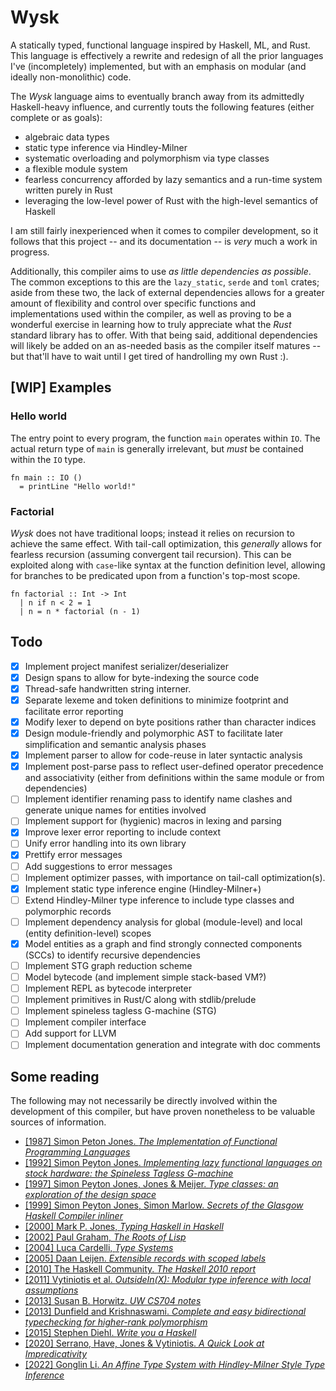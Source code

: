# Wysk

A statically typed, functional language inspired by Haskell, ML, and Rust. This
language is effectively a rewrite and redesign of all the prior languages I've
(incompletely) implemented, but with an emphasis on modular (and ideally
non-monolithic) code.

The _Wysk_ language aims to eventually branch away from its admittedly
Haskell-heavy influence, and currently touts the following features (either
complete or as goals):

- algebraic data types
- static type inference via Hindley-Milner
- systematic overloading and polymorphism via type classes
- a flexible module system
- fearless concurrency afforded by lazy semantics and a run-time system written
  purely in Rust
- leveraging the low-level power of Rust with the high-level semantics of
  Haskell

I am still fairly inexperienced when it comes to compiler development, so it
follows that this project -- and its documentation -- is _very_ much a work in
progress.

Additionally, this compiler aims to use _as little dependencies as possible_.
The common exceptions to this are the `lazy_static`, `serde` and `toml` crates;
aside from these two, the lack of external dependencies allows for a greater
amount of flexibility and control over specific functions and implementations
used within the compiler, as well as proving to be a wonderful exercise in
learning how to truly appreciate what the _Rust_ standard library has to offer.
With that being said, additional dependencies will likely be added on an
as-needed basis as the compiler itself matures -- but that'll have to wait until
I get tired of handrolling my own Rust :).

## [WIP] Examples

### Hello world

The entry point to every program, the function `main` operates within `IO`. The
actual return type of `main` is generally irrelevant, but _must_ be contained
within the `IO` type.

```haskell,rust
fn main :: IO ()
  = printLine "Hello world!"
```

### Factorial

_Wysk_ does not have traditional loops; instead it relies on recursion to
achieve the same effect. With tail-call optimization, this _generally_ allows
for fearless recursion (assuming convergent tail recursion). This can be
exploited along with `case`-like syntax at the function definition level,
allowing for branches to be predicated upon from a function's top-most scope.

```haskell,rust
fn factorial :: Int -> Int
  | n if n < 2 = 1
  | n = n * factorial (n - 1)
```

## Todo

- [x] Implement project manifest serializer/deserializer
- [x] Design spans to allow for byte-indexing the source code
- [x] Thread-safe handwritten string interner.
- [x] Separate lexeme and token definitions to minimize footprint and facilitate
      error reporting
- [x] Modify lexer to depend on byte positions rather than character indices
- [x] Design module-friendly and polymorphic AST to facilitate later
      simplification and semantic analysis phases
- [x] Implement parser to allow for code-reuse in later syntactic analysis
- [x] Implement post-parse pass to reflect user-defined operator precedence and
      associativity (either from definitions within the same module or from
      dependencies)
- [ ] Implement identifier renaming pass to identify name clashes and generate
      unique names for entities involved
- [ ] Implement support for (hygienic) macros in lexing and parsing
- [x] Improve lexer error reporting to include context
- [ ] Unify error handling into its own library
- [x] Prettify error messages
- [ ] Add suggestions to error messages
- [ ] Implement optimizer passes, with importance on tail-call optimization(s).
- [x] Implement static type inference engine (Hindley-Milner+)
- [ ] Extend Hindley-Milner type inference to include type classes and
      polymorphic records
- [ ] Implement dependency analysis for global (module-level) and local (entity
      definition-level) scopes
- [x] Model entities as a graph and find strongly connected components (SCCs) to
      identify recursive dependencies
- [ ] Implement STG graph reduction scheme
- [ ] Model bytecode (and implement simple stack-based VM?)
- [ ] Implement REPL as bytecode interpreter
- [ ] Implement primitives in Rust/C along with stdlib/prelude
- [ ] Implement spineless tagless G-machine (STG)
- [ ] Implement compiler interface
- [ ] Add support for LLVM
- [ ] Implement documentation generation and integrate with doc comments

## Some reading

The following may not necessarily be directly involved within the development of
this compiler, but have proven nonetheless to be valuable sources of
information.

- [[1987] Simon Peton Jones. _The Implementation of Functional Programming Languages_](https://www.microsoft.com/en-us/research/uploads/prod/1987/01/slpj-book-1987.pdf)
- [[1992] Simon Peyton Jones. _Implementing lazy functional languages on stock hardware: the Spineless Tagless G-machine_](https://www.microsoft.com/en-us/research/wp-content/uploads/1992/04/spineless-tagless-gmachine.pdf)
- [[1997] Simon Peyton Jones, Jones & Meijer. _Type classes: an exploration of the design space_](https://www.microsoft.com/en-us/research/wp-content/uploads/1997/01/multi.pdf)
- [[1999] Simon Peyton Jones, Simon Marlow. _Secrets of the Glasgow Haskell Compiler inliner_](https://www.microsoft.com/en-us/research/wp-content/uploads/2002/07/inline.pdf)
- [[2000] Mark P. Jones, _Typing Haskell in Haskell_](https://web.cecs.pdx.edu/~mpj/thih/thih.pdf)
- [[2002] Paul Graham, _The Roots of Lisp_](languagelog.ldc.upenn.edu/myl/ldc/llog/jmc.pdf)
- [[2004] Luca Cardelli, _Type Systems_](http://lucacardelli.name/Papers/TypeSystems.pdf)
- [[2005] Daan Leijen. _Extensible records with scoped labels_](https://www.microsoft.com/en-us/research/wp-content/uploads/2016/02/scopedlabels.pdf)
- [[2010] The Haskell Community. _The Haskell 2010 report_](https://www.haskell.org/definition/haskell2010.pdf)
- [[2011] Vytiniotis et al. _OutsideIn(X): Modular type inference with local assumptions_](https://www.microsoft.com/en-us/research/wp-content/uploads/2016/02/jfp-outsidein.pdf)
- [[2013] Susan B. Horwitz. _UW CS704 notes_](https://pages.cs.wisc.edu/~horwitz/CS704-NOTES/)
- [[2013] Dunfield and Krishnaswami. _Complete and easy bidirectional typechecking for higher-rank polymorphism_](https://research.cs.queensu.ca/home/jana/papers/bidir/)
- [[2015] Stephen Diehl. _Write you a Haskell_](http://dev.stephendiehl.com/fun/WYAH.pdf)
- [[2020] Serrano, Have, Jones & Vytiniotis. _A Quick Look at Impredicativity_](https://www.microsoft.com/en-us/research/uploads/prod/2020/01/quick-look.pdf)
- [[2022] Gonglin Li. _An Affine Type System with Hindley-Milner Style Type Inference_](https://arxiv.org/pdf/2203.17125v1.pdf)

